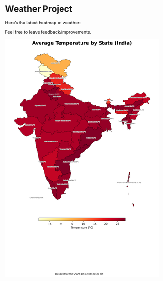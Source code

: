 # Weather Project

Here’s the latest heatmap of weather:

Feel free to leave feedback/improvements.

![India Heatmap](docs/assets/india_heatmap.png?v=E09028)

